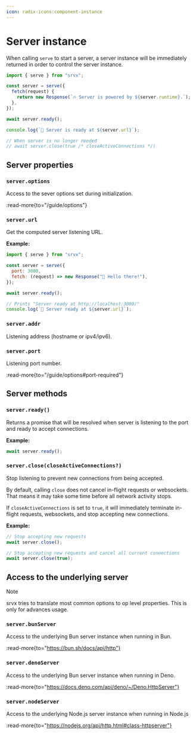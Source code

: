 ```yaml
---
icon: radix-icons:component-instance
---
```


# Server instance

When calling `serve` to start a server, a server instance will be immediately returned in order to control the server instance.

```js
import { serve } from "srvx";

const server = serve({
  fetch(request) {
    return new Response(`🔥 Server is powered by ${server.runtime}.`);
  },
});

await server.ready();

console.log(`🚀 Server is ready at ${server.url}`);

// When server is no longer needed
// await server.close(true /* closeActiveConnections */)
```

## Server properties

### `server.options`

Access to the sever options set during initialization.

:read-more{to="/guide/options"}

### `server.url`

Get the computed server listening URL.

**Example:**

```js
import { serve } from "srvx";

const server = serve({
  port: 3000,
  fetch: (request) => new Response("👋 Hello there!"),
});

await server.ready();

// Prints "Server ready at http://localhost:3000/"
console.log(`🚀 Server ready at ${server.url}`);
```

### `server.addr`

Listening address (hostname or ipv4/ipv6).

### `server.port`

Listening port number.

:read-more{to="/guide/options#port-required"}

## Server methods

### `server.ready()`

Returns a promise that will be resolved when server is listening to the port and ready to accept connections.

**Example:**

```js
await server.ready();
```

### `server.close(closeActiveConnections?)`

Stop listening to prevent new connections from being accepted.

By default, calling `close` does not cancel in-flight requests or websockets. That means it may take some time before all network activity stops.

If `closeActiveConnections` is set to `true`, it will immediately terminate in-flight requests, websockets, and stop accepting new connections.

**Example:**

```js
// Stop accepting new requests
await server.close();

// Stop accepting new requests and cancel all current connections
await server.close(true);
```

## Access to the underlying server

> [!NOTE]
> srvx tries to translate most common options to op level properties. This is only for advances usage.

### `server.bunServer`

Access to the underlying Bun server instance when running in Bun.

:read-more{to="https://bun.sh/docs/api/http"}

### `server.denoServer`

Access to the underlying Bun server instance when running in Deno.

:read-more{to="https://docs.deno.com/api/deno/~/Deno.HttpServer"}

### `server.nodeServer`

Access to the underlying Node.js server instance when running in Node.js

:read-more{to="https://nodejs.org/api/http.html#class-httpserver"}

